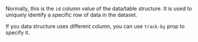Normally, this is the `id` column value of the data/table structure. It is used to uniquely identify a specific row of data in the dataset. 

If you data structure uses different column, you can use `track-by` prop to specify it.